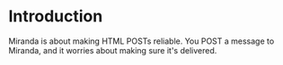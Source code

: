 # Introduction
Miranda is about making HTML POSTs reliable.  You POST a message to Miranda, and it worries
about making sure it's delivered.


